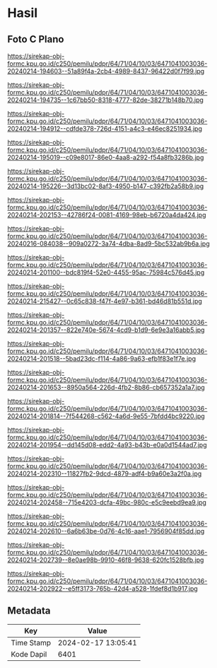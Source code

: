 # Hasil

## Foto C Plano

https://sirekap-obj-formc.kpu.go.id/c250/pemilu/pdpr/64/71/04/10/03/6471041003036-20240214-194603--51a89f4a-2cb4-4989-8437-96422d0f7f99.jpg

https://sirekap-obj-formc.kpu.go.id/c250/pemilu/pdpr/64/71/04/10/03/6471041003036-20240214-194735--1c67bb50-8318-4777-82de-38271b148b70.jpg

https://sirekap-obj-formc.kpu.go.id/c250/pemilu/pdpr/64/71/04/10/03/6471041003036-20240214-194912--cdfde378-726d-4151-a4c3-e46ec8251934.jpg

https://sirekap-obj-formc.kpu.go.id/c250/pemilu/pdpr/64/71/04/10/03/6471041003036-20240214-195019--c09e8017-86e0-4aa8-a292-f54a8fb3286b.jpg

https://sirekap-obj-formc.kpu.go.id/c250/pemilu/pdpr/64/71/04/10/03/6471041003036-20240214-195226--3d13bc02-8af3-4950-b147-c392fb2a58b9.jpg

https://sirekap-obj-formc.kpu.go.id/c250/pemilu/pdpr/64/71/04/10/03/6471041003036-20240214-202153--42786f24-0081-4169-98eb-b6720a4da424.jpg

https://sirekap-obj-formc.kpu.go.id/c250/pemilu/pdpr/64/71/04/10/03/6471041003036-20240216-084038--909a0272-3a74-4dba-8ad9-5bc532ab9b6a.jpg

https://sirekap-obj-formc.kpu.go.id/c250/pemilu/pdpr/64/71/04/10/03/6471041003036-20240214-201100--bdc819f4-52e0-4455-95ac-75984c576d45.jpg

https://sirekap-obj-formc.kpu.go.id/c250/pemilu/pdpr/64/71/04/10/03/6471041003036-20240214-215427--0c65c838-f47f-4e97-b361-bd46d81b551d.jpg

https://sirekap-obj-formc.kpu.go.id/c250/pemilu/pdpr/64/71/04/10/03/6471041003036-20240214-201357--822e740e-5674-4cd9-b1d9-6e9e3a16abb5.jpg

https://sirekap-obj-formc.kpu.go.id/c250/pemilu/pdpr/64/71/04/10/03/6471041003036-20240214-201518--5bad23dc-f114-4a86-9a63-efb1f83e1f7e.jpg

https://sirekap-obj-formc.kpu.go.id/c250/pemilu/pdpr/64/71/04/10/03/6471041003036-20240214-201653--8950a564-226d-4fb2-8b86-cb657352a1a7.jpg

https://sirekap-obj-formc.kpu.go.id/c250/pemilu/pdpr/64/71/04/10/03/6471041003036-20240214-201814--7f544268-c562-4a6d-9e55-7bfdd4bc9220.jpg

https://sirekap-obj-formc.kpu.go.id/c250/pemilu/pdpr/64/71/04/10/03/6471041003036-20240214-201954--dd145d08-edd2-4a93-b43b-e0a0d1544ad7.jpg

https://sirekap-obj-formc.kpu.go.id/c250/pemilu/pdpr/64/71/04/10/03/6471041003036-20240214-202310--11827fb2-9dcd-4879-adf4-b9a60e3a2f0a.jpg

https://sirekap-obj-formc.kpu.go.id/c250/pemilu/pdpr/64/71/04/10/03/6471041003036-20240214-202458--715e4203-dcfa-49bc-980c-e5c9eebd9ea9.jpg

https://sirekap-obj-formc.kpu.go.id/c250/pemilu/pdpr/64/71/04/10/03/6471041003036-20240214-202610--6a6b63be-0d76-4c16-aae1-7956904f85dd.jpg

https://sirekap-obj-formc.kpu.go.id/c250/pemilu/pdpr/64/71/04/10/03/6471041003036-20240214-202739--8e0ae98b-9910-46f8-9638-620fc1528bfb.jpg

https://sirekap-obj-formc.kpu.go.id/c250/pemilu/pdpr/64/71/04/10/03/6471041003036-20240214-202922--e5ff3173-765b-42d4-a528-1fdef8d1b917.jpg


## Metadata

| Key        | Value               |
| ---------- | ------------------- |
| Time Stamp | 2024-02-17 13:05:41 |
| Kode Dapil | 6401                |



